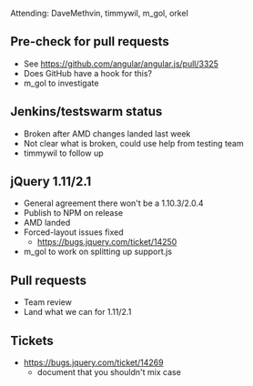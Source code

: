 Attending: DaveMethvin, timmywil, m_gol, orkel

## Pre-check for pull requests
* See https://github.com/angular/angular.js/pull/3325
* Does GitHub have a hook for this?
* m_gol to investigate

## Jenkins/testswarm status
* Broken after AMD changes landed last week
* Not clear what is broken, could use help from testing team
* timmywil to follow up

## jQuery 1.11/2.1
* General agreement there won't be a 1.10.3/2.0.4
* Publish to NPM on release
* AMD landed
* Forced-layout issues fixed
  - https://bugs.jquery.com/ticket/14250
* m_gol to work on splitting up support.js

## Pull requests
* Team review
* Land what we can for 1.11/2.1

## Tickets
* https://bugs.jquery.com/ticket/14269
  - document that you shouldn't mix case

